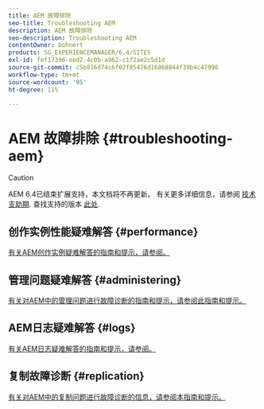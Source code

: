 ```yaml
---
title: AEM 故障排除
seo-title: Troubleshooting AEM
description: AEM 故障排除
seo-description: Troubleshooting AEM
contentOwner: bohnert
products: SG_EXPERIENCEMANAGER/6.4/SITES
exl-id: fef17396-eed2-4c0b-a962-c1f2ae2c5d1d
source-git-commit: c5b816d74c6f02f85476d16868844f39b4c47996
workflow-type: tm+mt
source-wordcount: '95'
ht-degree: 11%

---
```


# AEM 故障排除 {#troubleshooting-aem}

>[!CAUTION]
>
>AEM 6.4已结束扩展支持，本文档将不再更新。 有关更多详细信息，请参阅 [技术支助期](https://helpx.adobe.com/cn/support/programs/eol-matrix.html). 查找支持的版本 [此处](https://experienceleague.adobe.com/docs/).

## 创作实例性能疑难解答 {#performance}

[有关AEM创作实例疑难解答的指南和提示，请参阅。](/help/sites-authoring/troubleshooting.md)

## 管理问题疑难解答 {#administering}

[有关对AEM中的管理问题进行故障诊断的指南和提示，请参阅此指南和提示。](/help/sites-administering/troubleshoot.md)

## AEM日志疑难解答 {#logs}

[有关AEM日志疑难解答的指南和提示，请参阅。](/help/sites-administering/troubleshooting.md)

## 复制故障诊断 {#replication}

[有关对AEM中的复制问题进行故障诊断的信息，请参阅本指南和提示。](/help/sites-deploying/troubleshoot-rep.md)
